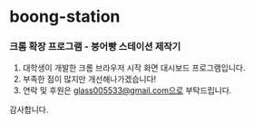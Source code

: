 # boong-station

### 크롬 확장 프로그램 - 붕어빵 스테이션 제작기

1. 대학생이 개발한 크롬 브라우저 시작 화면 대시보드 프로그램입니다.
2. 부족한 점이 많지만 개선해나가겠습니다!
3. 연락 및 후원은 glass005533@gmail.com으로 부탁드립니다.

감사합니다.
